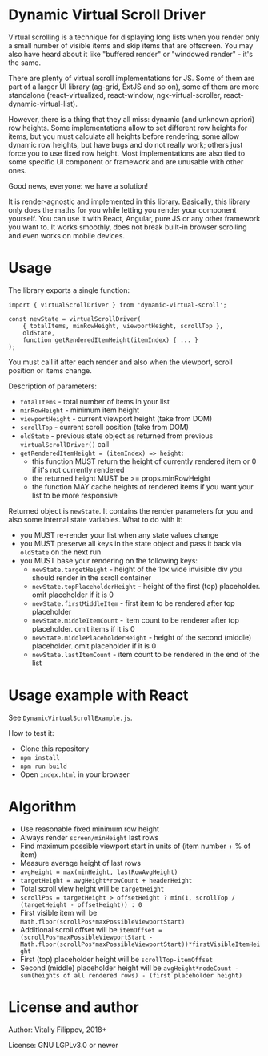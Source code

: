 # Dynamic Virtual Scroll Driver

Virtual scrolling is a technique for displaying long lists when you render only a small number
of visible items and skip items that are offscreen. You may also have heard about it like
"buffered render" or "windowed render" - it's the same.

There are plenty of virtual scroll implementations for JS.
Some of them are part of a larger UI library (ag-grid, ExtJS and so on),
some of them are more standalone (react-virtualized, react-window, ngx-virtual-scroller, react-dynamic-virtual-list).

However, there is a thing that they all miss: dynamic (and unknown apriori) row heights.
Some implementations allow to set different row heights for items, but you must calculate
all heights before rendering; some allow dynamic row heights, but have bugs and do not really work;
others just force you to use fixed row height. Most implementations are also tied to some specific
UI component or framework and are unusable with other ones.

Good news, everyone: we have a solution!

It is render-agnostic and implemented in this library. Basically, this library only does the maths for you
while letting you render your component yourself. You can use it with React, Angular, pure JS or any other framework
you want to. It works smoothly, does not break built-in browser scrolling and even works on mobile devices.

# Usage

The library exports a single function:

```
import { virtualScrollDriver } from 'dynamic-virtual-scroll';

const newState = virtualScrollDriver(
    { totalItems, minRowHeight, viewportHeight, scrollTop },
    oldState,
    function getRenderedItemHeight(itemIndex) { ... }
);
```

You must call it after each render and also when the viewport, scroll position or items change.

Description of parameters:

* `totalItems` - total number of items in your list
* `minRowHeight` - minimum item height
* `viewportHeight` - current viewport height (take from DOM)
* `scrollTop` - current scroll position (take from DOM)
* `oldState` - previous state object as returned from previous `virtualScrollDriver()` call
* `getRenderedItemHeight = (itemIndex) => height`:
  * this function MUST return the height of currently rendered item or 0 if it's not currently rendered
  * the returned height MUST be >= props.minRowHeight
  * the function MAY cache heights of rendered items if you want your list to be more responsive

Returned object is `newState`. It contains the render parameters for you and also some internal state variables.
What to do with it:

* you MUST re-render your list when any state values change
* you MUST preserve all keys in the state object and pass it back via `oldState` on the next run
* you MUST base your rendering on the following keys:
  * `newState.targetHeight` - height of the 1px wide invisible div you should render in the scroll container
  * `newState.topPlaceholderHeight` - height of the first (top) placeholder. omit placeholder if it is 0
  * `newState.firstMiddleItem` - first item to be rendered after top placeholder
  * `newState.middleItemCount` - item count to be renderer after top placeholder. omit items if it is 0
  * `newState.middlePlaceholderHeight` - height of the second (middle) placeholder. omit placeholder if it is 0
  * `newState.lastItemCount` - item count to be rendered in the end of the list

# Usage example with React

See `DynamicVirtualScrollExample.js`.

How to test it:

* Clone this repository
* `npm install`
* `npm run build`
* Open `index.html` in your browser

# Algorithm

* Use reasonable fixed minimum row height
* Always render `screen/minHeight` last rows
* Find maximum possible viewport start in units of (item number + % of item)
* Measure average height of last rows
* `avgHeight = max(minHeight, lastRowAvgHeight)`
* `targetHeight = avgHeight*rowCount + headerHeight`
* Total scroll view height will be `targetHeight`
* `scrollPos = targetHeight > offsetHeight ? min(1, scrollTop / (targetHeight - offsetHeight)) : 0`
* First visible item will be `Math.floor(scrollPos*maxPossibleViewportStart)`
* Additional scroll offset will be `itemOffset = (scrollPos*maxPossibleViewportStart - Math.floor(scrollPos*maxPossibleViewportStart))*firstVisibleItemHeight`
* First (top) placeholder height will be `scrollTop-itemOffset`
* Second (middle) placeholder height will be `avgHeight*nodeCount - sum(heights of all rendered rows) - (first placeholder height)`

# License and author

Author: Vitaliy Filippov, 2018+

License: GNU LGPLv3.0 or newer
